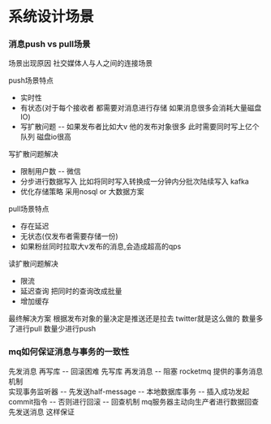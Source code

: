 # 系统设计场景

### 消息push vs pull场景

场景出现原因 社交媒体人与人之间的连接场景

push场景特点
* 实时性
* 有状态(对于每个接收者 都需要对消息进行存储 如果消息很多会消耗大量磁盘IO)
* 写扩散问题 -- 如果发布者比如大v 他的发布对象很多
此时需要同时写上亿个队列 磁盘io很高

写扩散问题解决
* 限制用户数 -- 微信
* 分步进行数据写入 比如将同时写入转换成一分钟内分批次陆续写入 kafka
* 优化存储策略 采用nosql or 大数据方案

pull场景特点
* 存在延迟
* 无状态(仅发布者需要存储一份)
* 如果粉丝同时拉取大v发布的消息,会造成超高的qps

读扩散问题解决
* 限流 
* 延迟查询 把同时的查询改成批量
* 增加缓存

最终解决方案 根据发布对象的量决定是推送还是拉去
          twitter就是这么做的 数量多了进行pull 数量少进行push
          
### mq如何保证消息与事务的一致性

先发消息 再写库 -- 回滚困难
先写库 再发消息 -- 阻塞
rocketmq 提供的事务消息机制  
    实现事务监听器 -- 先发送half-message
                  -- 本地数据库事务
                  -- 插入成功发起commit指令
                  -- 否则进行回滚
                  -- 回查机制 mq服务器主动向生产者进行数据回查 
                  先发送消息 这样保证